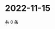 # 2022-11-15

共 0 条

<!-- BEGIN WEIBO -->
<!-- 最后更新时间 Tue Nov 15 2022 17:00:45 GMT+0800 (China Standard Time) -->

<!-- END WEIBO -->
